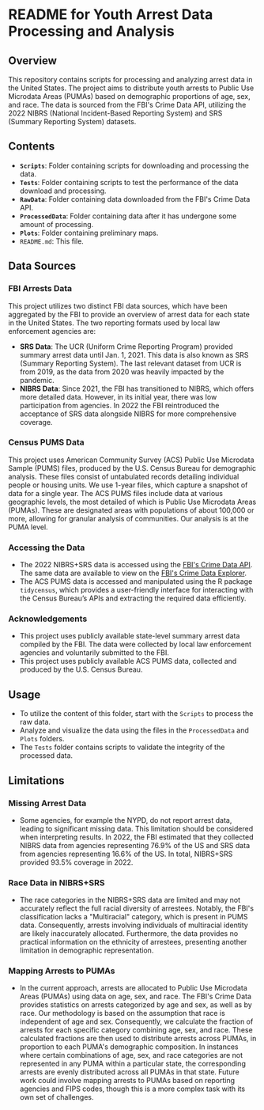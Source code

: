 # README for Youth Arrest Data Processing and Analysis

## Overview

This repository contains scripts for processing and analyzing arrest data in the United States. The project aims to distribute youth arrests to Public Use Microdata Areas (PUMAs) based on demographic proportions of age, sex, and race. The data is sourced from the FBI's Crime Data API, utilizing the 2022 NIBRS (National Incident-Based Reporting System) and SRS (Summary Reporting System) datasets.

## Contents

- **`Scripts`**: Folder containing scripts for downloading and processing the data. 
- **`Tests`**: Folder containing scripts to test the performance of the data download and processing.
- **`RawData`**: Folder containing data downloaded from the FBI's Crime Data API.
- **`ProcessedData`**: Folder containing data after it has undergone some amount of processing. 
- **`Plots`**: Folder containing preliminary maps.
- `README.md`: This file.

## Data Sources

### FBI Arrests Data

This project utilizes two distinct FBI data sources, which have been aggregated by the FBI to provide an overview of arrest data for each state in the United States. The two reporting formats used by local law enforcement agencies are:

- **SRS Data**: The UCR (Uniform Crime Reporting Program) provided summary arrest data until Jan. 1, 2021. This data is also known as SRS (Summary Reporting System). The last relevant dataset from UCR is from 2019, as the data from 2020 was heavily impacted by the pandemic.
- **NIBRS Data**: Since 2021, the FBI has transitioned to NIBRS, which offers more detailed data. However, in its initial year, there was low participation from agencies. In 2022 the FBI reintroduced the acceptance of SRS data alongside NIBRS for more comprehensive coverage. 

### Census PUMS Data
This project uses American Community Survey (ACS) Public Use Microdata Sample (PUMS) files, produced by the U.S. Census Bureau for demographic analysis. These files consist of untabulated records detailing individual people or housing units. We use 1-year files, which capture a snapshot of data for a single year. The ACS PUMS files include data at various geographic levels, the most detailed of which is Public Use Microdata Areas (PUMAs). These are designated areas with populations of about 100,000 or more, allowing for granular analysis of communities. Our analysis is at the PUMA level. 


### Accessing the Data

- The 2022 NIBRS+SRS data is accessed using the [FBI's Crime Data API](https://cde.ucr.cjis.gov/LATEST/webapp/#/pages/docApi). The same data are available to view on the [FBI's Crime Data Explorer](https://cde.ucr.cjis.gov/LATEST/webapp/#/pages/explorer/crime/arrest).
- The ACS PUMS data is accessed and manipulated using the R package `tidycensus`, which provides a user-friendly interface for interacting with the Census Bureau’s APIs and extracting the required data efficiently.

### Acknowledgements

- This project uses publicly available state-level summary arrest data compiled by the FBI. The data were collected by local law enforcement agencies and voluntarily submitted to the FBI.
- This project uses publicly available ACS PUMS data, collected and produced by the U.S. Census Bureau.

## Usage

- To utilize the content of this folder, start with the `Scripts` to process the raw data. 
- Analyze and visualize the data using the files in the `ProcessedData` and `Plots` folders.
- The `Tests` folder contains scripts to validate the integrity of the processed data.

## Limitations

### Missing Arrest Data

- Some agencies, for example the NYPD, do not report arrest data, leading to significant missing data. This limitation should be considered when interpreting results. In 2022, the FBI estimated that they collected NIBRS data from agencies representing 76.9% of the US and SRS data from agencies representing 16.6% of the US. In total, NIBRS+SRS provided 93.5% coverage in 2022.

### Race Data in NIBRS+SRS

- The race categories in the NIBRS+SRS data are limited and may not accurately reflect the full racial diversity of arrestees. Notably, the FBI's classification lacks a "Multiracial" category, which is present in PUMS data. Consequently, arrests involving individuals of multiracial identity are likely inaccurately allocated. Furthermore, the data provides no practical information on the ethnicity of arrestees, presenting another limitation in demographic representation.

### Mapping Arrests to PUMAs

- In the current approach, arrests are allocated to Public Use Microdata Areas (PUMAs) using data on age, sex, and race. The FBI's Crime Data provides statistics on arrests categorized by age and sex, as well as by race. Our methodology is based on the assumption that race is independent of age and sex. Consequently, we calculate the fraction of arrests for each specific category combining age, sex, and race. These calculated fractions are then used to distribute arrests across PUMAs, in proportion to each PUMA's demographic composition. In instances where certain combinations of age, sex, and race categories are not represented in any PUMA within a particular state, the corresponding arrests are evenly distributed across all PUMAs in that state. Future work could involve mapping arrests to PUMAs based on reporting agencies and FIPS codes, though this is a more complex task with its own set of challenges.
